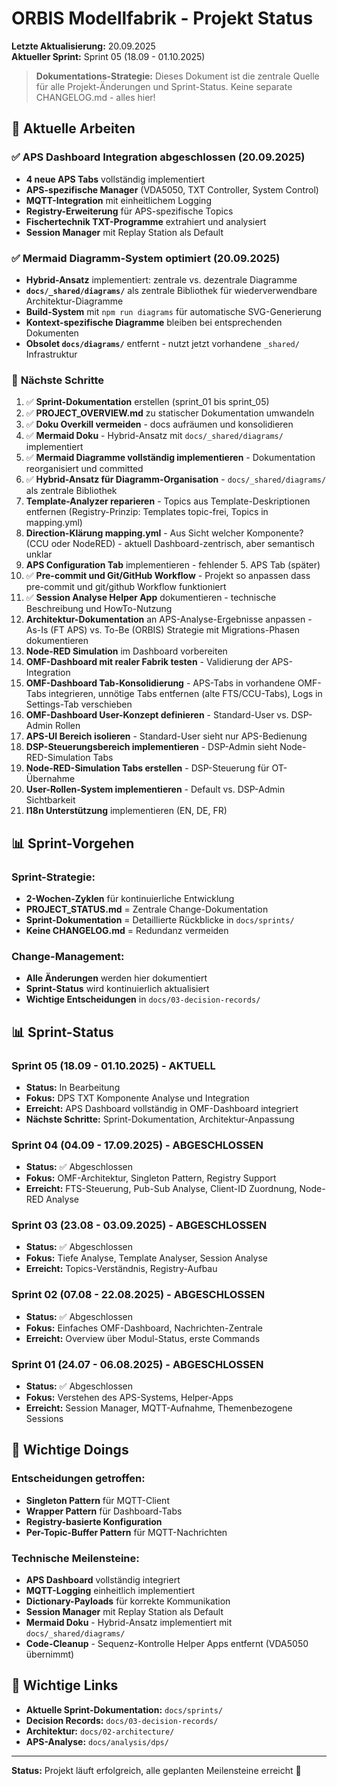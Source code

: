 # ORBIS Modellfabrik - Projekt Status

**Letzte Aktualisierung:** 20.09.2025  
**Aktueller Sprint:** Sprint 05 (18.09 - 01.10.2025)

> **Dokumentations-Strategie:** Dieses Dokument ist die zentrale Quelle für alle Projekt-Änderungen und Sprint-Status. Keine separate CHANGELOG.md - alles hier!

## 🚀 Aktuelle Arbeiten

### ✅ **APS Dashboard Integration abgeschlossen** (20.09.2025)
- **4 neue APS Tabs** vollständig implementiert
- **APS-spezifische Manager** (VDA5050, TXT Controller, System Control)
- **MQTT-Integration** mit einheitlichem Logging
- **Registry-Erweiterung** für APS-spezifische Topics
- **Fischertechnik TXT-Programme** extrahiert und analysiert
- **Session Manager** mit Replay Station als Default

### ✅ **Mermaid Diagramm-System optimiert** (20.09.2025)
- **Hybrid-Ansatz** implementiert: zentrale vs. dezentrale Diagramme
- **`docs/_shared/diagrams/`** als zentrale Bibliothek für wiederverwendbare Architektur-Diagramme
- **Build-System** mit `npm run diagrams` für automatische SVG-Generierung
- **Kontext-spezifische Diagramme** bleiben bei entsprechenden Dokumenten
- **Obsolet `docs/diagrams/`** entfernt - nutzt jetzt vorhandene `_shared/` Infrastruktur

### 🔄 **Nächste Schritte**
1. ✅ **Sprint-Dokumentation** erstellen (sprint_01 bis sprint_05)
2. ✅ **PROJECT_OVERVIEW.md** zu statischer Dokumentation umwandeln
3. ✅ **Doku Overkill vermeiden** - docs aufräumen und konsolidieren
4. ✅ **Mermaid Doku** - Hybrid-Ansatz mit `docs/_shared/diagrams/` implementiert
5. ✅ **Mermaid Diagramme vollständig implementieren** - Dokumentation reorganisiert und committed
6. ✅ **Hybrid-Ansatz für Diagramm-Organisation** - `docs/_shared/diagrams/` als zentrale Bibliothek
7. **Template-Analyzer reparieren** - Topics aus Template-Deskriptionen entfernen (Registry-Prinzip: Templates topic-frei, Topics in mapping.yml)
8. **Direction-Klärung mapping.yml** - Aus Sicht welcher Komponente? (CCU oder NodeRED) - aktuell Dashboard-zentrisch, aber semantisch unklar
9. **APS Configuration Tab** implementieren - fehlender 5. APS Tab (später)
10. ✅ **Pre-commit und Git/GitHub Workflow** - Projekt so anpassen dass pre-commit und git/github Workflow funktioniert
11. ✅ **Session Analyse Helper App** dokumentieren - technische Beschreibung und HowTo-Nutzung
12. **Architektur-Dokumentation** an APS-Analyse-Ergebnisse anpassen - As-Is (FT APS) vs. To-Be (ORBIS) Strategie mit Migrations-Phasen dokumentieren
13. **Node-RED Simulation** im Dashboard vorbereiten
14. **OMF-Dashboard mit realer Fabrik testen** - Validierung der APS-Integration
15. **OMF-Dashboard Tab-Konsolidierung** - APS-Tabs in vorhandene OMF-Tabs integrieren, unnötige Tabs entfernen (alte FTS/CCU-Tabs), Logs in Settings-Tab verschieben
16. **OMF-Dashboard User-Konzept definieren** - Standard-User vs. DSP-Admin Rollen
17. **APS-UI Bereich isolieren** - Standard-User sieht nur APS-Bedienung
18. **DSP-Steuerungsbereich implementieren** - DSP-Admin sieht Node-RED-Simulation Tabs
19. **Node-RED-Simulation Tabs erstellen** - DSP-Steuerung für OT-Übernahme
20. **User-Rollen-System implementieren** - Default vs. DSP-Admin Sichtbarkeit
21. **I18n Unterstützung** implementieren (EN, DE, FR)

## 📊 Sprint-Vorgehen

### **Sprint-Strategie:**
- **2-Wochen-Zyklen** für kontinuierliche Entwicklung
- **PROJECT_STATUS.md** = Zentrale Change-Dokumentation
- **Sprint-Dokumentation** = Detaillierte Rückblicke in `docs/sprints/`
- **Keine CHANGELOG.md** = Redundanz vermeiden

### **Change-Management:**
- **Alle Änderungen** werden hier dokumentiert
- **Sprint-Status** wird kontinuierlich aktualisiert
- **Wichtige Entscheidungen** in `docs/03-decision-records/`

## 📊 Sprint-Status

### Sprint 05 (18.09 - 01.10.2025) - **AKTUELL**
- **Status:** In Bearbeitung
- **Fokus:** DPS TXT Komponente Analyse und Integration
- **Erreicht:** APS Dashboard vollständig in OMF-Dashboard integriert
- **Nächste Schritte:** Sprint-Dokumentation, Architektur-Anpassung

### Sprint 04 (04.09 - 17.09.2025) - **ABGESCHLOSSEN**
- **Status:** ✅ Abgeschlossen
- **Fokus:** OMF-Architektur, Singleton Pattern, Registry Support
- **Erreicht:** FTS-Steuerung, Pub-Sub Analyse, Client-ID Zuordnung, Node-RED Analyse

### Sprint 03 (23.08 - 03.09.2025) - **ABGESCHLOSSEN**
- **Status:** ✅ Abgeschlossen
- **Fokus:** Tiefe Analyse, Template Analyser, Session Analyse
- **Erreicht:** Topics-Verständnis, Registry-Aufbau

### Sprint 02 (07.08 - 22.08.2025) - **ABGESCHLOSSEN**
- **Status:** ✅ Abgeschlossen
- **Fokus:** Einfaches OMF-Dashboard, Nachrichten-Zentrale
- **Erreicht:** Overview über Modul-Status, erste Commands

### Sprint 01 (24.07 - 06.08.2025) - **ABGESCHLOSSEN**
- **Status:** ✅ Abgeschlossen
- **Fokus:** Verstehen des APS-Systems, Helper-Apps
- **Erreicht:** Session Manager, MQTT-Aufnahme, Themenbezogene Sessions

## 🎯 Wichtige Doings

### **Entscheidungen getroffen:**
- **Singleton Pattern** für MQTT-Client
- **Wrapper Pattern** für Dashboard-Tabs
- **Registry-basierte Konfiguration**
- **Per-Topic-Buffer Pattern** für MQTT-Nachrichten

### **Technische Meilensteine:**
- **APS Dashboard** vollständig integriert
- **MQTT-Logging** einheitlich implementiert
- **Dictionary-Payloads** für korrekte Kommunikation
- **Session Manager** mit Replay Station als Default
- **Mermaid Doku** - Hybrid-Ansatz implementiert mit `docs/_shared/diagrams/`
- **Code-Cleanup** - Sequenz-Kontrolle Helper Apps entfernt (VDA5050 übernimmt)


## 🔗 Wichtige Links

- **Aktuelle Sprint-Dokumentation:** `docs/sprints/`
- **Decision Records:** `docs/03-decision-records/`
- **Architektur:** `docs/02-architecture/`
- **APS-Analyse:** `docs/analysis/dps/`

---

**Status:** Projekt läuft erfolgreich, alle geplanten Meilensteine erreicht 🎉
